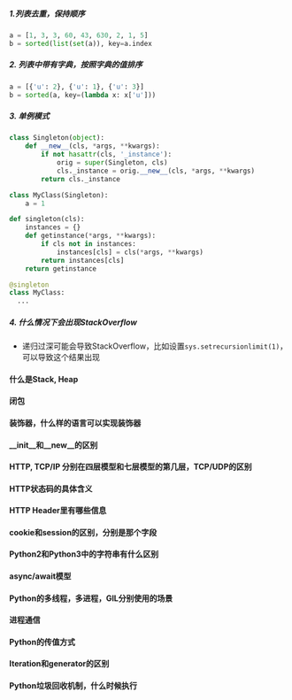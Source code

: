 ##### 1.列表去重，保持顺序

``` python
a = [1, 3, 3, 60, 43, 630, 2, 1, 5]
b = sorted(list(set(a)), key=a.index
```

##### 2. 列表中带有字典，按照字典的值排序

```python
a = [{'u': 2}, {'u': 1}, {'u': 3}]
b = sorted(a, key=(lambda x: x['u']))
```

##### 3. 单例模式

```python
class Singleton(object):
    def __new__(cls, *args, **kwargs):
        if not hasattr(cls, '_instance'):
            orig = super(Singleton, cls)
            cls._instance = orig.__new__(cls, *args, **kwargs)
        return cls._instance

class MyClass(Singleton):
    a = 1
```

``` python
def singleton(cls):
    instances = {}
    def getinstance(*args, **kwargs):
        if cls not in instances:
            instances[cls] = cls(*args, **kwargs)
        return instances[cls]
    return getinstance

@singleton
class MyClass:
  ...
```

##### 4. 什么情况下会出现StackOverflow

* 递归过深可能会导致StackOverflow，比如设置`sys.setrecursionlimit(1)`，可以导致这个结果出现

#### 什么是Stack, Heap

#### 闭包

#### 装饰器，什么样的语言可以实现装饰器

#### \_\_init\_\_和\_\_new\_\_的区别

#### HTTP, TCP/IP 分别在四层模型和七层模型的第几层，TCP/UDP的区别

#### HTTP状态码的具体含义

#### HTTP Header里有哪些信息

#### cookie和session的区别，分别是那个字段

#### Python2和Python3中的字符串有什么区别

#### async/await模型

#### Python的多线程，多进程，GIL分别使用的场景

#### 进程通信

#### Python的传值方式

#### Iteration和generator的区别

#### Python垃圾回收机制，什么时候执行

